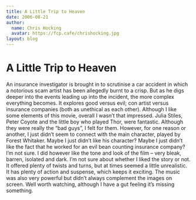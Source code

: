 ```yaml
---
title: A Little Trip to Heaven
date: 2006-08-21
author:
  name: Chris Hocking
  avatar: https://fcp.cafe/chrishocking.jpg
layout: blog
---
```

# A Little Trip to Heaven

An insurance investigator is brought in to scrutinise a car accident in which a notorious scam artist has been allegedly burnt to a crisp. But as he digs deeper into the events leading up into the incident, the more complex everything becomes. It explores good versus evil; con artist versus insurance companies (both as unethical as each other). Although I like some elements of this movie, overall I wasn’t that impressed. Julia Stiles, Peter Coyote and the little boy who played Thor, were fantastic. Although they were really the “bad guys”, I felt for them. However, for one reason or another, I just didn’t seem to connect with the main character, played by Forest Whitaker. Maybe I just didn’t like his character? Maybe I just didn’t like the fact that he worked for an evil bean counting insurance company? I’m not sure. I did however like the tone and look of the film – very bleak, barren, isolated and dark. I’m not sure about whether I liked the story or not. It offered plenty of twists and turns, but at times seemed a little unrealistic. It has plenty of action and suspense, which keeps it exciting. The music was also very powerful but didn’t always complement the images on screen. Well worth watching, although I have a gut feeling it’s missing something.
